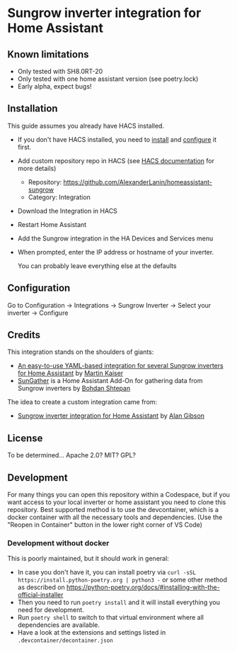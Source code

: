 # Sungrow inverter integration for Home Assistant

## Known limitations
* Only tested with SH8.0RT-20
* Only tested with one home assistant version (see poetry.lock)
* Early alpha, expect bugs!


## Installation

This guide assumes you already have HACS installed.
* If you don't have HACS installed, you need to [install](https://hacs.xyz/docs/setup/download) and [configure](https://hacs.xyz/docs/configuration/basic) it first.
* Add custom repository repo in HACS (see [HACS documentation](https://hacs.xyz/docs/faq/custom_repositories/) for more details)
  * Repository: https://github.com/AlexanderLanin/homeassistant-sungrow
  * Category: Integration
* Download the Integration in HACS
* Restart Home Assistant

* Add the Sungrow integration in the HA Devices and Services menu
* When prompted, enter the IP address or hostname of your inverter.

  You can probably leave everything else at the defaults


## Configuration

Go to Configuration -> Integrations -> Sungrow Inverter -> Select your inverter -> Configure

## Credits

This integration stands on the shoulders of giants:
- [An easy-to-use YAML-based integration for several Sungrow inverters for Home Assistant](https://github.com/mkaiser/Sungrow-SHx-Inverter-Modbus-Home-Assistant) by [Martin Kaiser](https://github.com/mkaiser)
- [SunGather](https://github.com/bohdan-s/SunGather/tree/main) is a Home Assistant Add-On for gathering data from Sungrow inverters by [Bohdan Shtepan](https://github.com/bohdan-s)

The idea to create a custom integration came from:
- [Sungrow inverter integration for Home Assistant](https://github.com/alangibson/homeassistant-sungrow/) by [Alan Gibson](https://github.com/alangibson)

## License

To be determined... Apache 2.0? MIT? GPL?

## Development

For many things you can open this repository within a Codespace, but if you want access to your local inverter or home assistant you need to clone this repository.
Best supported method is to use the devcontainer, which is a docker container with all the necessary tools and dependencies.
(Use the "Reopen in Container" button in the lower right corner of VS Code)


### Development without docker
This is poorly maintained, but it should work in general:
* In case you don't have it, you can install poetry via `curl -sSL https://install.python-poetry.org | python3 -` or some other method as described on https://python-poetry.org/docs/#installing-with-the-official-installer
* Then you need to run `poetry install` and it will install everything you need for development.
* Run `poetry shell` to switch to that virtual environment where all dependencies are available.
* Have a look at the extensions and settings listed in `.devcontainer/decontainer.json`
